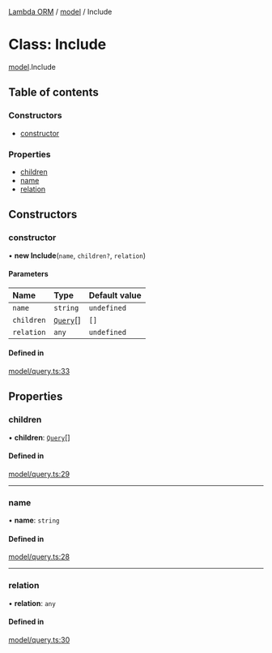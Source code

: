 [Lambda ORM](../README.md) / [model](../modules/model.md) / Include

# Class: Include

[model](../modules/model.md).Include

## Table of contents

### Constructors

- [constructor](model.Include.md#constructor)

### Properties

- [children](model.Include.md#children)
- [name](model.Include.md#name)
- [relation](model.Include.md#relation)

## Constructors

### constructor

• **new Include**(`name`, `children?`, `relation`)

#### Parameters

| Name | Type | Default value |
| :------ | :------ | :------ |
| `name` | `string` | `undefined` |
| `children` | [`Query`](model.Query.md)[] | `[]` |
| `relation` | `any` | `undefined` |

#### Defined in

[model/query.ts:33](https://github.com/FlavioLionelRita/lambda-orm/blob/5fe00b8/src/orm/model/query.ts#L33)

## Properties

### children

• **children**: [`Query`](model.Query.md)[]

#### Defined in

[model/query.ts:29](https://github.com/FlavioLionelRita/lambda-orm/blob/5fe00b8/src/orm/model/query.ts#L29)

___

### name

• **name**: `string`

#### Defined in

[model/query.ts:28](https://github.com/FlavioLionelRita/lambda-orm/blob/5fe00b8/src/orm/model/query.ts#L28)

___

### relation

• **relation**: `any`

#### Defined in

[model/query.ts:30](https://github.com/FlavioLionelRita/lambda-orm/blob/5fe00b8/src/orm/model/query.ts#L30)
